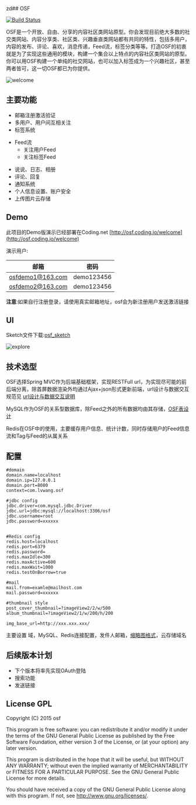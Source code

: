 zd## OSF

[![Build Status](https://travis-ci.org/lvwangbeta/osf.svg?branch=master)](https://travis-ci.org/lvwangbeta/osf)



OSF是一个开放、自由、分享的内容社区类网站原型。你会发现目前绝大多数的社交类网站、内容分享类、社区类、兴趣垂直类网站都有共同的特性，包括多用户，内容的发布、评论、喜欢，消息传递，Feed流，标签分类等等。打造OSF的初衷就是为了实现这些通用的模块，构建一个集合以上特点的内容社区类网站的原型。你可以用OSF构建一个单纯的社交网站，也可以加入标签成为一个兴趣社区，甚至两者皆可，这一切OSF都已为你提供。

![welcome](doc/welcome.png)

## 主要功能 

* 邮箱注册激活验证 
* 多用户、用户间互相关注
* 标签系统
- Feed流  
  * 关注用户Feed
  * 关注标签Feed
* 说说、日志、相册
* 评论、回复
* 通知系统  
* 个人信息设置、账户安全
* 上传图片云存储

## Demo

此项目的Demo版演示已经部署在Coding.net [http://osf.coding.io/welcome](http://osf.coding.io/welcome)  

演示用户:

| 邮箱         | 密码      |
| -------------- |:-------------:|
| osfdemo1@163.com | demo123456 |
| osfdemo2@163.com | demo123456 |

**注意**:如果自行注册登录，请使用真实邮箱地址，osf会为新注册用户发送激活链接  



##  UI

Sketch文件下载:[osf_sketch](http://pan.baidu.com/s/1hq5zI1e)  


![explore](doc/osf_sketch_preview.png)




## 技术选型 

OSF选择Spring MVC作为后端基础框架，实现RESTFull url，为实现尽可能的前后端分离，除首屏数据渲染外均通过Ajax+json形式更新前端，url设计与数据交互规范见 [url设计与数据交互说明](doc/url.md)

MySQL作为OSF的关系型数据库，除Feed之外的所有数据均由其存储，[OSF表设计](doc/osf_db.png)

Redis在OSF中的使用，主要缓存用户信息、统计计数，同时存储用户的Feed信息流和Tag与Feed的从属关系

## 配置

	#domain
	domain.name=localhost
	domain.ip=127.0.0.1
	domain.port=8080
	context=com.lvwang.osf

	#jdbc config
	jdbc.driver=com.mysql.jdbc.Driver
	jdbc.url=jdbc:mysql://localhost:3306/osf
	jdbc.username=root
	jdbc.password=xxxxxx


	#Redis config
	redis.host=localhost
	redis.port=6379
	redis.password=
	redis.maxIdle=300
	redis.maxActive=600
	redis.maxWait=1000
	redis.testOnBorrow=true

	#mail
	mail.from=examle@mailhost.com
	mail.password=xxxxxx

	#thumbnail style
	post_cover_thumbnail=?imageView2/2/w/500
	album_thumbnail=?imageView2/1/w/200/h/200
 
	img_base_url=http://xxx.xxx.xxx/
	
主要设置 域，MySQL、Redis连接配置，发件人邮箱，[缩略图格式](http://developer.qiniu.com/docs/v6/api/reference/fop/image/imageview2.html)，云存储域名

## 后续版本计划 

* 下个版本将率先实现OAuth登陆
* 搜索功能  
* 发送链接 

## License GPL

Copyright (C) 2015 osf

This program is free software: you can redistribute it and/or modify
it under the terms of the GNU General Public License as published by
the Free Software Foundation, either version 3 of the License, or
(at your option) any later version.

This program is distributed in the hope that it will be useful,
but WITHOUT ANY WARRANTY; without even the implied warranty of
MERCHANTABILITY or FITNESS FOR A PARTICULAR PURPOSE.  See the
GNU General Public License for more details.

You should have received a copy of the GNU General Public License
along with this program.  If not, see <http://www.gnu.org/licenses/>.
